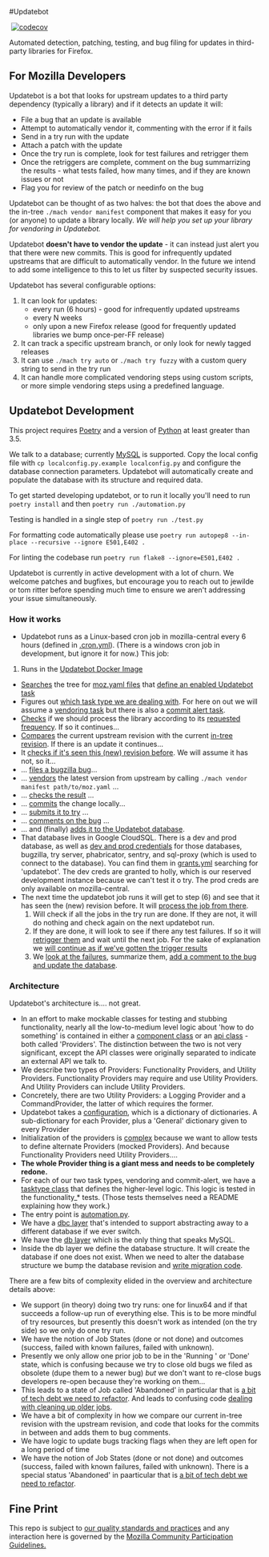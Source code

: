 #Updatebot

[![<mozilla-services>](https://img.shields.io/circleci/build/gh/mozilla-services/updatebot?label=tests&style=flat-square)](https://circleci.com/gh/mozilla-services/updatebot)
[![codecov](https://img.shields.io/codecov/c/gh/mozilla-services/updatebot?style=flat-square)](https://codecov.io/gh/mozilla-services/updatebot)

Automated detection, patching, testing, and bug filing for updates in third-party libraries for Firefox.

## For Mozilla Developers

Updatebot is a bot that looks for upstream updates to a third party dependency (typically a library) and if it detects an update it will:

 - File a bug that an update is available
 - Attempt to automatically vendor it, commenting with the error if it fails
 - Send in a try run with the update
 - Attach a patch with the update
 - Once the try run is complete, look for test failures and retrigger them
 - Once the retriggers are complete, comment on the bug summarrizing the results - what tests failed, how many times, and if they are known issues or not
 - Flag you for review of the patch or needinfo on the bug

Updatebot can be thought of as two halves: the bot that does the above and the in-tree `./mach vendor manifest` component that makes it easy for you (or anyone) to update a library locally. *We will help you set up your library for vendoring in Updatebot.*  


Updatebot **doesn't have to vendor the update** - it can instead just alert you that there were new commits.  This is good for infrequently updated upstreams that are difficult to automatically vendor.  In the future we intend to add some intelligence to this to let us filter by suspected security issues.

Updatebot has several configurable options:

1. It can look for updates:
   - every run (6 hours) - good for infrequently updated upstreams 
   - every N weeks
   - only upon a new Firefox release (good for frequently updated libraries we bump once-per-FF release)
2. It can track a specific upstream branch, or only look for newly tagged releases
3. It can use `./mach try auto` or `./mach try fuzzy` with a custom query string to send in the try run
4. It can handle more complicated vendoring steps using custom scripts, or more simple vendoring steps using a predefined language.  


## Updatebot Development

This project requires [Poetry](https://python-poetry.org/docs/) and a version of [Python](https://www.python.org/downloads/release/python-359/) at least greater than 3.5.

We talk to a database; currently [MySQL](https://www.mysql.com/downloads/) is supported. Copy the local config file with `cp localconfig.py.example localconfig.py` and configure the database connection parameters. Updatebot will automatically create and populate the database with its structure and required data.

To get started developing updatebot, or to run it locally you'll need to run `poetry install` and then `poetry run ./automation.py`

Testing is handled in a single step of `poetry run ./test.py`

For formatting code automatically please use `poetry run autopep8 --in-place --recursive --ignore E501,E402 .`

For linting the codebase run `poetry run flake8 --ignore=E501,E402 .`

Updatebot is currently in active development with a lot of churn. We welcome patches and bugfixes, but encourage you to reach out to jewilde or tom ritter before spending much time to ensure we aren't addressing your issue simultaneously.

### How it works
 - Updatebot runs as a Linux-based cron job in mozilla-central every 6 hours (defined in [.cron.yml](https://searchfox.org/mozilla-central/source/.cron.yml)).  (There is a windows cron job in development, but ignore it for now.) This job:
  1. Runs in the [Updatebot Docker Image](https://searchfox.org/mozilla-central/source/taskcluster/docker/updatebot)
  - [Searches](https://github.com/mozilla-services/updatebot/blob/c9133c4f2c15b30438fe6721ef7f490472851de4/components/libraryprovider.py#L122-L129) the tree for [moz.yaml files](https://searchfox.org/mozilla-central/search?q=moz.yaml&case=true&path=) that [define an enabled Updatebot task](https://searchfox.org/mozilla-central/rev/83e67336083df9f9a3d1e0c33f2ba19703d57161/media/libdav1d/moz.yaml#40-43)
  - Figures out [which task type we are dealing with](https://github.com/mozilla-services/updatebot/blob/c9133c4f2c15b30438fe6721ef7f490472851de4/automation.py#L134-L137).  For here on out we will assume a [vendoring task](https://github.com/mozilla-services/updatebot/blob/master/tasktypes/vendoring.py) but there is also a [commit alert task](https://github.com/mozilla-services/updatebot/blob/master/tasktypes/commitalert.py).
  - [Checks](https://github.com/mozilla-services/updatebot/blob/c9133c4f2c15b30438fe6721ef7f490472851de4/tasktypes/base.py#L14) if we should process the library according to its [requested frequency](https://searchfox.org/mozilla-central/rev/83e67336083df9f9a3d1e0c33f2ba19703d57161/python/mozbuild/mozbuild/vendor/moz_yaml.py#392). If so it continues...
  - [Compares](https://github.com/mozilla-services/updatebot/blob/c9133c4f2c15b30438fe6721ef7f490472851de4/tasktypes/vendoring.py#L51-L54) the current upstream revision with the current [in-tree revision](https://searchfox.org/mozilla-central/rev/83e67336083df9f9a3d1e0c33f2ba19703d57161/media/libdav1d/moz.yaml#27). If there is an update it continues...
  - It [checks if it's seen this (new) revision before](https://github.com/mozilla-services/updatebot/blob/c9133c4f2c15b30438fe6721ef7f490472851de4/tasktypes/vendoring.py#L57).  We will assume it has not, so it...
  - ... [files a bugzilla bug](https://github.com/mozilla-services/updatebot/blob/c9133c4f2c15b30438fe6721ef7f490472851de4/tasktypes/vendoring.py#L154)...
  - ... [vendors](https://github.com/mozilla-services/updatebot/blob/c9133c4f2c15b30438fe6721ef7f490472851de4/components/mach_vendor.py#L42-L43) the latest version from upstream by calling `./mach vendor manifest path/to/moz.yaml` ...
  - ... [checks the result](https://github.com/mozilla-services/updatebot/blob/c9133c4f2c15b30438fe6721ef7f490472851de4/tasktypes/vendoring.py#L159-L171) ...
  - ... [commits](https://github.com/mozilla-services/updatebot/blob/c9133c4f2c15b30438fe6721ef7f490472851de4/components/hg.py#L14-L19) the change locally...
  - ... [submits it to try](https://github.com/mozilla-services/updatebot/blob/c9133c4f2c15b30438fe6721ef7f490472851de4/apis/taskcluster.py#L51) ...
  - ... [comments on the bug](https://github.com/mozilla-services/updatebot/blob/c9133c4f2c15b30438fe6721ef7f490472851de4/tasktypes/vendoring.py#L179) ...
  - ... and (finally) [adds it to the Updatebot database](https://github.com/mozilla-services/updatebot/blob/c9133c4f2c15b30438fe6721ef7f490472851de4/tasktypes/vendoring.py#L181).
- That database lives in Google CloudSQL.  There is a dev and prod database, as well as [dev and prod credentials](https://searchfox.org/mozilla-central/rev/83e67336083df9f9a3d1e0c33f2ba19703d57161/taskcluster/docker/updatebot/run.py#79-84) for those databases, bugzilla, try server, phabricator, sentry, and sql-proxy (which is used to connect to the database).  You can find them in [grants.yml](https://hg.mozilla.org/ci/ci-configuration/file/tip/grants.yml#l644) searching for 'updatebot'.  The dev creds are granted to holly, which is our reserved development instance because we can't test it o try.  The prod creds are only available on mozilla-central.
- The next time the updatebot job runs it will get to step (6) and see that it has seen the (new) revision before.  It will [process the job from there](https://github.com/mozilla-services/updatebot/blob/c9133c4f2c15b30438fe6721ef7f490472851de4/tasktypes/vendoring.py#L238).
  1. Will check if all the jobs in the try run are done. If they are not, it will do nothing and check again on the next updatebot run.
  2. If they are done, it will look to see if there any test failures. If so it will [retrigger them](https://github.com/mozilla-services/updatebot/blob/c9133c4f2c15b30438fe6721ef7f490472851de4/tasktypes/vendoring.py#L384) and wait until the next job. For the sake of explanation we [will continue as if we've gotten the trigger results](https://github.com/mozilla-services/updatebot/blob/c9133c4f2c15b30438fe6721ef7f490472851de4/tasktypes/vendoring.py#L404) 
  3. We [look at the failures](https://github.com/mozilla-services/updatebot/blob/c9133c4f2c15b30438fe6721ef7f490472851de4/tasktypes/vendoring.py#L411-L431), summarize them, [add a comment to the bug and update the database](https://github.com/mozilla-services/updatebot/blob/c9133c4f2c15b30438fe6721ef7f490472851de4/tasktypes/vendoring.py#L420-L431).

### Architecture 
Updatebot's architecture is.... not great.  

 - In an effort to make mockable classes for testing and stubbing functionality, nearly all the low-to-medium level logic about 'how to do something' is contained in either a [component class](https://github.com/mozilla-services/updatebot/tree/master/components) or an [api class](https://github.com/mozilla-services/updatebot/tree/master/apis) - both called 'Providers'.  The distinction between the two is not very significant, except the API classes were originally separated to indicate an external API we talk to.
  - We describe two types of Providers: Functionality Providers, and Utility Providers.  Functionality Providers may require and use Utility Providers.  And Utility Providers can include Utility Providers.
  - Concretely, there are two Utility Providers: a Logging Provider and a CommandProvider, the latter of which requires the former.
 - Updatebot takes a [configuration](https://github.com/mozilla-services/updatebot/blob/master/localconfig.py.example), which is a dictionary of dictionaries. A sub-dictionary for each Provider, plus a 'General' dictionary given to every Provider
 - Initialization of the providers is [complex](https://github.com/mozilla-services/updatebot/blob/c9133c4f2c15b30438fe6721ef7f490472851de4/automation.py#L61-L97) because we want to allow tests to define alternate Providers (mocked Providers).  And because Functionality Providers need Utility Providers....
 - __The whole Provider thing is a giant mess and needs to be completely redone.__
 - For each of our two task types, vendoring and commit-alert, we have a [tasktype class](https://github.com/mozilla-services/updatebot/tree/master/tasktypes) that defines the higher-level logic.  This logic is tested in the functionality_* tests.  (Those tests themselves need a README explaining how they work.)
 - The entry point is [automation.py](https://github.com/mozilla-services/updatebot/blob/master/automation.py).
 - We have a [dbc layer](https://github.com/mozilla-services/updatebot/blob/master/components/dbc.py) that's intended to support abstracting away to a different database if we ever switch.
 - We have the [db layer](https://github.com/mozilla-services/updatebot/blob/master/components/db.py) which is the only thing that speaks MySQL. 
 - Inside the db layer we define the database structure. It will create the database if one does not exist.  When we need to alter the database structure we bump the database revision and [write migration code](https://github.com/mozilla-services/updatebot/blob/c9133c4f2c15b30438fe6721ef7f490472851de4/components/db.py#L217-L349).

There are a few bits of complexity elided in the overview and architecture details above:

 - We support (in theory) doing two try runs: one for linux64 and if that succeeds a follow-up run of everything else. This is to be more mindful of try resources, but presently this doesn't work as intended (on the try side) so we only do one try run.
 - We have the notion of Job States (done or not done) and outcomes (success, failed with known failures, failed with unknown).  
 - Presently we only allow one prior job to be in the 'Running ' or 'Done' state, which is confusing because we try to close old bugs we filed as obsolete (dupe them to a newer bug) *but* we don't want to re-close bugs developers re-open because they're working on them...
 - This leads to a state of Job called 'Abandoned' in particular that is [a bit of tech debt we need to refactor](https://github.com/mozilla-services/updatebot/issues/201). And leads to confusing code [dealing with cleaning up older jobs](https://github.com/mozilla-services/updatebot/blob/c9133c4f2c15b30438fe6721ef7f490472851de4/tasktypes/vendoring.py#L108-L116).  
 - We have a bit of complexity in how we compare our current in-tree revision with the upstream revision, and code that looks for the commits in between and adds them to bug comments.
 - We have logic to update bugs tracking flags when they are left open for a long period of time
 - We have the notion of Job States (done or not done) and outcomes (success, failed with known failures, failed with unknown).  There is a special status 'Abandoned' in paarticular that is [a bit of tech debt we need to refactor](https://github.com/mozilla-services/updatebot/issues/201).  

## Fine Print

This repo is subject to [our quality standards and practices](https://developer.mozilla.org/en-US/docs/Mozilla/Developer_guide/Committing_Rules_and_Responsibilities) and any interaction here is governed by the [Mozilla Community Participation Guidelines.](https://www.mozilla.org/en-US/about/governance/policies/participation/)
